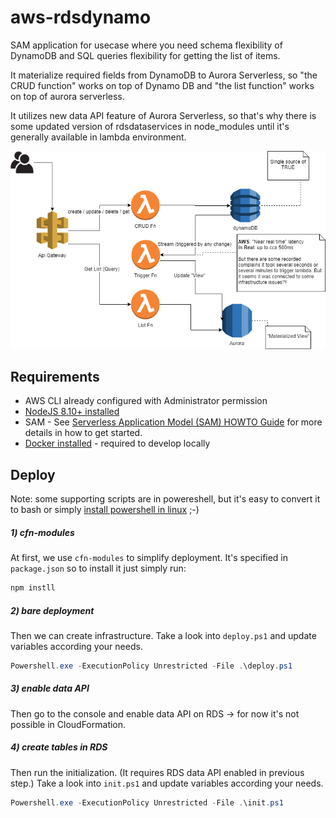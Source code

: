 # aws-rdsdynamo

SAM application for usecase where you need schema flexibility of DynamoDB and SQL queries flexibility for getting the list of items.

It materialize required fields from DynamoDB to Aurora Serverless, so "the CRUD function" works on top of Dynamo DB and "the list function" works on top of aurora serverless.

It utilizes new data API feature of Aurora Serverless, so that's why there is some updated version of rdsdataservices in node_modules until it's generally available in lambda environment.

![aws topology](aws_rdsdynamo.png)

## Requirements

-   AWS CLI already configured with Administrator permission
-   [NodeJS 8.10+ installed](https://nodejs.org/en/download/)
-   SAM - See [Serverless Application Model (SAM) HOWTO Guide](https://docs.aws.amazon.com/serverless-application-model/latest/developerguide/serverless-quick-start.html) for more details in how to get started.
-   [Docker installed](https://www.docker.com/community-edition) - required to develop locally

## Deploy
Note: some supporting scripts are in powereshell, but it's easy to convert it to bash or simply [install powershell in linux](https://docs.microsoft.com/en-us/powershell/scripting/install/installing-powershell-core-on-linux) ;-)

##### 1) cfn-modules

At first, we use `cfn-modules` to simplify deployment. It's specified in `package.json` so to install it just simply run:

```powershell
npm instll
```

##### 2) bare deployment

Then we can create infrastructure. Take a look into `deploy.ps1` and update variables according your needs.

```powershell
Powershell.exe -ExecutionPolicy Unrestricted -File .\deploy.ps1

```

##### 3) enable data API

Then go to the console and enable data API on RDS -> for now it's not possible in CloudFormation.

##### 4) create tables in RDS

Then run the initialization. (It requires RDS data API enabled in previous step.) Take a look into `init.ps1` and update variables according your needs.

```powershell
Powershell.exe -ExecutionPolicy Unrestricted -File .\init.ps1

```
